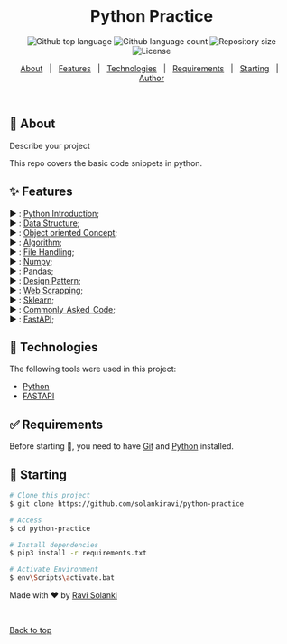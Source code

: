 <div align="center" id="top"> 
  &#xa0;
</div>

<h1 align="center">Python Practice</h1>

<p align="center">
  <img alt="Github top language" src="https://img.shields.io/github/languages/top/solankiravi/python-practice?color=56BEB8">

  <img alt="Github language count" src="https://img.shields.io/github/languages/count/solankiravi/python-practice?color=56BEB8">

  <img alt="Repository size" src="https://img.shields.io/github/repo-size/solankiravi/python-practice?color=56BEB8">

  <img alt="License" src="https://img.shields.io/github/license/solankiravi/python-practice?color=56BEB8">

  <!-- <img alt="Github issues" src="https://img.shields.io/github/issues/solankiravi/python-practice?color=56BEB8" /> -->

  <!-- <img alt="Github forks" src="https://img.shields.io/github/forks/solankiravi/python-practice?color=56BEB8" /> -->

  <!-- <img alt="Github stars" src="https://img.shields.io/github/stars/solankiravi/python-practice?color=56BEB8" /> -->
</p>

<!-- Status -->

<!-- <h4 align="center"> 
	🚧  Python Practice 🚀 Under construction...  🚧
</h4> 

<hr> -->

<p align="center">
  <a href="#dart-about">About</a> &#xa0; | &#xa0; 
  <a href="#sparkles-features">Features</a> &#xa0; | &#xa0;
  <a href="#rocket-technologies">Technologies</a> &#xa0; | &#xa0;
  <a href="#white_check_mark-requirements">Requirements</a> &#xa0; | &#xa0;
  <a href="#checkered_flag-starting">Starting</a> &#xa0; | &#xa0;
  <a href="https://github.com/solankiravi" target="_blank">Author</a>
</p>

<br>

## :dart: About ##

Describe your project

This repo covers the basic code snippets in python.

## :sparkles: Features ##

:arrow_forward: : [Python Introduction](https://www.python.org/);\
:arrow_forward: : [Data Structure](https://www.python.org/);\
:arrow_forward: : [Object oriented Concept](https://www.python.org/);\
:arrow_forward: : [Algorithm](https://www.python.org/);\
:arrow_forward: : [File Handling](https://www.python.org/);\
:arrow_forward: : [Numpy](https://www.python.org/);\
:arrow_forward: : [Pandas](https://www.python.org/);\
:arrow_forward: : [Design Pattern](https://www.python.org/);\
:arrow_forward: : [Web Scrapping](https://www.python.org/);\
:arrow_forward: : [Sklearn](https://www.python.org/);\
:arrow_forward: : [Commonly_Asked_Code](https://www.python.org/);\
:arrow_forward: : [FastAPI](https://www.python.org/);

## :rocket: Technologies ##

The following tools were used in this project:

- [Python](https://www.python.org/)
- [FASTAPI](https://fastapi.tiangolo.com/)

## :white_check_mark: Requirements ##

Before starting :checkered_flag:, you need to have [Git](https://git-scm.com) and [Python](https://www.python.org//) installed.

## :checkered_flag: Starting ##

```bash
# Clone this project
$ git clone https://github.com/solankiravi/python-practice

# Access
$ cd python-practice

# Install dependencies
$ pip3 install -r requirements.txt

# Activate Environment
$ env\Scripts\activate.bat

```



Made with :heart: by <a href="https://github.com/solankiravi" target="_blank">Ravi Solanki</a>

&#xa0;

<a href="#top">Back to top</a>
